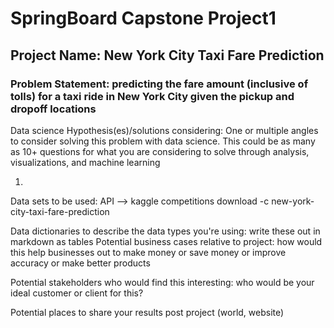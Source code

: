 # SpringBoard Capstone Project1

## Project Name: New York City Taxi Fare Prediction

### Problem Statement: predicting the fare amount (inclusive of tolls) for a taxi ride in New York City given the pickup and dropoff locations

Data science Hypothesis(es)/solutions considering: One or multiple angles to consider solving this problem with data science. This could be as many as 10+ questions for what you are considering to solve through analysis, visualizations, and machine learning

1)

Data sets to be used: API --> kaggle competitions download -c new-york-city-taxi-fare-prediction

Data dictionaries to describe the data types you're using: write these out in markdown as tables
Potential business cases relative to project: how would this help businesses out to make money or save money or improve accuracy or make better products

Potential stakeholders who would find this interesting: who would be your ideal customer or client for this?

Potential places to share your results post project (world, website)
